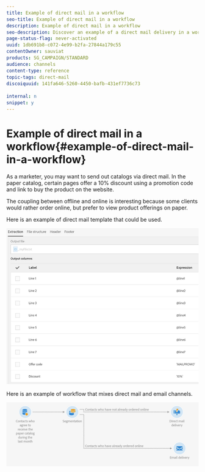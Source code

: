 ```yaml
---
title: Example of direct mail in a workflow
seo-title: Example of direct mail in a workflow
description: Example of direct mail in a workflow
seo-description: Discover an example of a direct mail delivery in a workflow.
page-status-flag: never-activated
uuid: 1db691b8-c072-4e99-b2fa-27844a179c55
contentOwner: sauviat
products: SG_CAMPAIGN/STANDARD
audience: channels
content-type: reference
topic-tags: direct-mail
discoiquuid: 141fa646-5260-4450-bafb-431ef7736c73

internal: n
snippet: y
---
```


# Example of direct mail in a workflow{#example-of-direct-mail-in-a-workflow}

As a marketer, you may want to send out catalogs via direct mail. In the paper catalog, certain pages offer a 10% discount using a promotion code and link to buy the product on the website.

The coupling between offline and online is interesting because some clients would rather order online, but prefer to view product offerings on paper.

Here is an example of direct mail template that could be used.

![](assets/direct_mail_9.png)

Here is an example of workflow that mixes direct mail and email channels.

![](assets/direct_mail_10.png)

